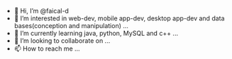 - 👋 Hi, I’m @faical-d
- 👀 I’m interested in web-dev, mobile app-dev, desktop app-dev and data bases(conception and manipulation) ...
- 🌱 I’m currently learning java, python, MySQL and c++ ...
- 💞️ I’m looking to collaborate on ...
- 📫 How to reach me ...

<!---
faical-d/faical-d is a ✨ special ✨ repository because its `README.md` (this file) appears on your GitHub profile.
You can click the Preview link to take a look at your changes.
--->
